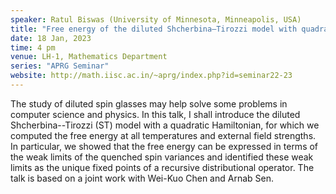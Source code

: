 ```yaml
---
speaker: Ratul Biswas (University of Minnesota, Minneapolis, USA)
title: "Free energy of the diluted Shcherbina–Tirozzi model with quadratic Hamiltonian"
date: 18 Jan, 2023
time: 4 pm
venue: LH-1, Mathematics Department
series: "APRG Seminar"
website: http://math.iisc.ac.in/~aprg/index.php?id=seminar22-23
---
```


The study of diluted spin glasses may help solve some problems in
computer science and physics. In this talk, I shall introduce the
diluted Shcherbina--Tirozzi (ST) model with a quadratic Hamiltonian,
for which we computed the free energy at all temperatures and external
field strengths. In particular, we showed that the free energy can be
expressed in terms of the weak limits of the quenched spin variances
and identified these weak limits as the unique fixed points of a
recursive distributional operator. The talk is based on a joint work
with Wei-Kuo Chen and Arnab Sen.
